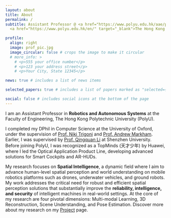 ```yaml
---
layout: about
title: About
permalink: /
subtitle: Assistant Professor @ <a href="https://www.polyu.edu.hk/aae/people/academic-staff/dr-wang-bing/" target="_blank">Faculty of Engineering</a>, 
  <a href="https://www.polyu.edu.hk/en/" target="_blank">The Hong Kong Polytechnic University</a>

profile:
  align: right
  image: prof_pic.jpg
  image_circular: false # crops the image to make it circular
  # more_info: >
    # <p>555 your office number</p>
    # <p>123 your address street</p>
    # <p>Your City, State 12345</p>

news: true # includes a list of news items  

selected_papers: true # includes a list of papers marked as "selected={true}"  

social: false # includes social icons at the bottom of the page
---
```


I am an Assistant Professor in **Robotics and Autonomous Systems** at the Faculty of Engineering, The Hong Kong Polytechnic University (PolyU). 

I completed my DPhil in Computer Science at the University of Oxford, under the supervision of <a href="https://raeng.org.uk/about-us/fellowship/new-fellows-2022/professor-niki-trigoni-freng" target="_blank">Prof. Niki Trigoni</a> and <a href="https://www.cs.ox.ac.uk/people/andrew.markham/" target="_blank">Prof. Andrew Markham</a>. Earlier, I was supervised by <a href="https://ysg.ckcest.cn/html/details/8332/index.html" target="_blank">Prof. Qingquan Li</a> at Shenzhen University. Before joining PolyU, I was recognized as a TopMinds (天才少年) by Huawei, where I led the Optical Application Product Line, developing advanced solutions for Smart Cockpits and AR-HUDs.

My research focuses on **Spatial Intelligence**, a dynamic field where I aim to advance human-level spatial perception and world understanding on mobile robotics platforms such as drones, underwater vehicles, and ground robots. My work addresses the critical need for robust and efficient spatial perception solutions that substantially improve the **reliability, intelligence, and security** of intelligent machines in real-world settings. At the core of my research are four pivotal dimensions: Multi-modal Learning, 3D Reconstruction, Scene Understanding, and Pose Estimation. Discover more about my research on my [Project](https://bingcs.github.io/research/) page.
